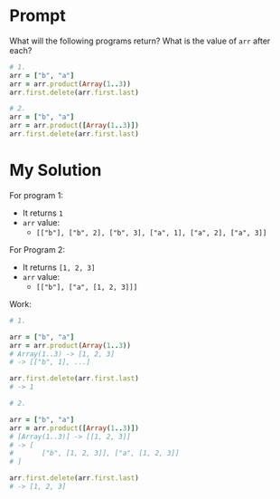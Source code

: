 # Prompt

What will the following programs return? What is the value of `arr` after each?

```ruby
# 1.
arr = ["b", "a"]
arr = arr.product(Array(1..3))
arr.first.delete(arr.first.last)

# 2.
arr = ["b", "a"]
arr = arr.product([Array(1..3)])
arr.first.delete(arr.first.last)
```

# My Solution

For program 1:

- It returns `1`
- `arr` value:
  - `[["b"], ["b", 2], ["b", 3], ["a", 1], ["a", 2], ["a", 3]]`

For Program 2:

- It returns `[1, 2, 3]`
- `arr` value:
  - `[["b"], ["a", [1, 2, 3]]]`

Work:

```ruby
# 1.

arr = ["b", "a"]
arr = arr.product(Array(1..3))
# Array(1..3) -> [1, 2, 3]
# -> [["b", 1], ...]

arr.first.delete(arr.first.last)
# -> 1
```

```ruby
# 2.

arr = ["b", "a"]
arr = arr.product([Array(1..3)])
# [Array(1..3)] -> [[1, 2, 3]]
# -> [
#       ["b", [1, 2, 3]], ["a", [1, 2, 3]]
# ]

arr.first.delete(arr.first.last)
# -> [1, 2, 3]
```
